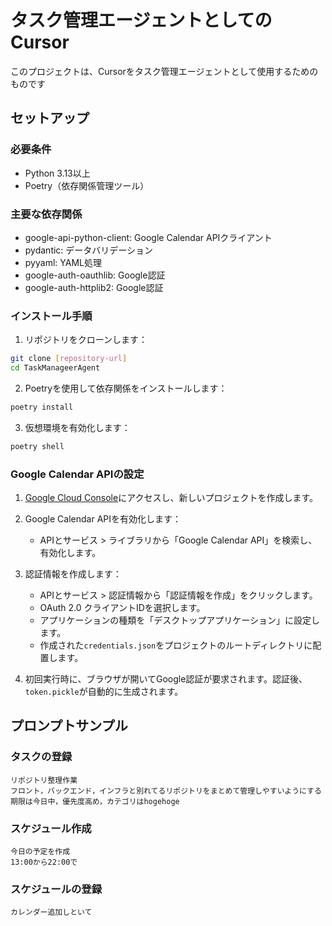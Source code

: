 # タスク管理エージェントとしてのCursor

このプロジェクトは、Cursorをタスク管理エージェントとして使用するためのものです

## セットアップ

### 必要条件
- Python 3.13以上
- Poetry（依存関係管理ツール）

### 主要な依存関係
- google-api-python-client: Google Calendar APIクライアント
- pydantic: データバリデーション
- pyyaml: YAML処理
- google-auth-oauthlib: Google認証
- google-auth-httplib2: Google認証

### インストール手順

1. リポジトリをクローンします：
```bash
git clone [repository-url]
cd TaskManageerAgent
```

2. Poetryを使用して依存関係をインストールします：
```bash
poetry install
```

3. 仮想環境を有効化します：
```bash
poetry shell
```

### Google Calendar APIの設定

1. [Google Cloud Console](https://console.cloud.google.com/)にアクセスし、新しいプロジェクトを作成します。

2. Google Calendar APIを有効化します：
   - APIとサービス > ライブラリから「Google Calendar API」を検索し、有効化します。

3. 認証情報を作成します：
   - APIとサービス > 認証情報から「認証情報を作成」をクリックします。
   - OAuth 2.0 クライアントIDを選択します。
   - アプリケーションの種類を「デスクトップアプリケーション」に設定します。
   - 作成された`credentials.json`をプロジェクトのルートディレクトリに配置します。

4. 初回実行時に、ブラウザが開いてGoogle認証が要求されます。認証後、`token.pickle`が自動的に生成されます。

## プロンプトサンプル
### タスクの登録
```
リポジトリ整理作業
フロント，バックエンド，インフラと別れてるリポジトリをまとめて管理しやすいようにする
期限は今日中，優先度高め，カテゴリはhogehoge
```
### スケジュール作成
```
今日の予定を作成
13:00から22:00で
```
### スケジュールの登録
```
カレンダー追加しといて
```
